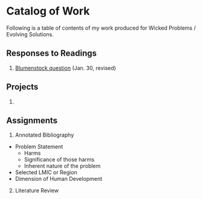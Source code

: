 # Catalog of Work

Following is a table of contents of my work produced for Wicked Problems / Evolving Solutions.

## Responses to Readings

1.  [Blumenstock question](https://wicked-problems.github.io/workshop/blumenstock) (Jan. 30, revised)






## Projects

1.  

## Assignments

1.  Annotated Bibliography
  - Problem Statement
    - Harms
    - Significance of those harms
    - Inherent nature of the problem
  - Selected LMIC or Region
  - Dimension of Human Development
  
2.  Literature Review

